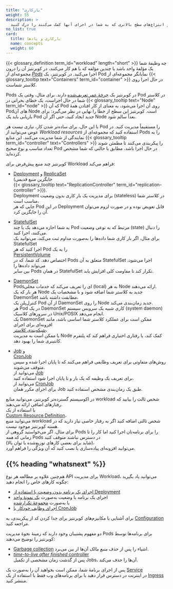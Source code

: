 ```yaml
---
title: "بارکاری"
weight: 55
description: >
  پادها، کوچکترین شیء محاسباتی قابل استقرار در کوبرنتیز، و انتزاع‌های سطح بالاتری که به شما در اجرای آنها کمک می‌کنند را درک کنید.
no_list: true
card:
  title: بارکاری و پادها
  name: concepts
  weight: 60
---
```


{{< glossary_definition term_id="workload" length="short" >}}
چه وظیفهٔ شما یک مؤلفهٔ واحد باشد یا چندین مؤلفه که با هم کار می‌کنند، در کوبرنتیز آن را
درون مجموعه‌ای از [_Pods_](/docs/concepts/workloads/pods) اجرا می‌کنید.
در کوبرنتیز، یک Pod نمایانگر مجموعه‌ای از
{{< glossary_tooltip text="Containers" term_id="container" >}}
در حال اجرا روی کلاستر شماست.

Pods در کوبرنتیز یک [چرخهٔ عمر تعریف‌شده](/docs/concepts/workloads/pods/pod-lifecycle/) دارند.
برای مثال، وقتی یک Pod در کلاستر شما در حال اجراست، یک خطای بحرانی در
{{< glossary_tooltip text="Node" term_id="node" >}}
که آن Pod روی آن اجرا می‌شود، به معنای از کار افتادن همهٔ Podهای آن Node است.
کوبرنتیز این سطح از خطا را نهایی در نظر می‌گیرد: برای بازیابی باید یک Pod جدید ایجاد کنید،
حتی اگر آن Node بعداً سالم شود.

با این حال، برای ساده‌تر شدن کار، نیازی نیست هر Pod را مستقیماً مدیریت کنید.
در عوض می‌توانید از _Workload resources_ استفاده کنید که مجموعه‌ای از Pods را به نمایندگی از شما مدیریت می‌کنند.
این منابع {{< glossary_tooltip term_id="controller" text="Controllers" >}}
را پیکربندی می‌کنند تا مطمئن شوند تعداد مناسب و نوع صحیح Pod در حال اجرا باشد،
مطابق با حالتی که شما مشخص کرده‌اید.

کوبرنتیز چند منبع پیش‌فرض برای Workload فراهم می‌کند:

* [Deployment](/docs/concepts/workloads/controllers/deployment/) و [ReplicaSet](/docs/concepts/workloads/controllers/replicaset/)  
  (جایگزین منبع قدیمی  
  {{< glossary_tooltip text="ReplicationController" term_id="replication-controller" >}}).  
  Deployment برای مدیریت یک بار کاری بدون وضعیت (stateless) در کلاستر شما مناسب است،  
  جایی که هر Pod در این Deployment قابل تعویض بوده و در صورت لزوم می‌توان آن را جایگزین کرد.

* [StatefulSet](/docs/concepts/workloads/controllers/statefulset/)  
  به شما اجازه می‌دهد یک یا چند Pod مرتبط که به نوعی وضعیت (state) را دنبال می‌کنند، اجرا کنید.  
  برای مثال، اگر بار کاری شما داده‌ها را به‌صورت مداوم ثبت می‌کند، می‌توانید یک StatefulSet  
  اجرا کنید که هر Pod را به یک  
  [PersistentVolume](/docs/concepts/storage/persistent-volumes/)  
  اختصاص دهد. کد شما، که در Pods متعلق به آن StatefulSet اجرا می‌شود، می‌تواند داده‌ها را  
  بین سایر Pods در همان StatefulSet تکرار کند تا مقاومت کلی افزایش یابد.

* [DaemonSet](/docs/concepts/workloads/controllers/daemonset/)  
  Pods‌ای را تعریف می‌کند که خدمات محلی (local) به هر Node ارائه می‌دهند.  
  هر بار که یک Node جدید به کلاستر شما اضافه شود و با مشخصات یک DaemonSet مطابقت داشته باشد،  
  کنترل‌پلن یک Pod از آن DaemonSet را روی Node جدید زمان‌بندی می‌کند.  
  هر Pod در یک DaemonSet کاری شبیه یک سرویس سیستم (system daemon) در سرورهای کلاسیک Unix/POSIX انجام می‌دهد.  
  یک DaemonSet ممکن است برای عملکرد کلاستر شما اساسی باشد، مانند افزونه‌ای برای اجرای  
  [شبکه‌بندی کلاستر](/docs/concepts/cluster-administration/networking/#how-to-implement-the-kubernetes-network-model)،  
  یا ممکن است به مدیریت Node کمک کند، یا رفتاری اختیاری فراهم کند که پلتفرم کانتینری شما را بهبود دهد.

* [Job](/docs/concepts/workloads/controllers/job/) و  
  [CronJob](/docs/concepts/workloads/controllers/cron-jobs/)  
  روش‌های متفاوتی برای تعریف وظایفی فراهم می‌کنند که تا پایان اجرا شده و سپس متوقف می‌شوند.  
  می‌توانید از [Job](/docs/concepts/workloads/controllers/job/)  
  برای تعریف یک وظیفه که یک بار و تا پایان اجرا شود استفاده کنید.  
  می‌توانید از [CronJob](/docs/concepts/workloads/controllers/cron-jobs/)  
  برای اجرای مکرر همان Job طبق یک زمان‌بندی مشخص استفاده کنید.

در اکوسیستم گسترده‌تر کوبرنتیز، می‌توانید منابع workload شخص ثالث را بیابید که رفتارهای اضافی ارائه می‌دهند.  
با استفاده از یک  
[Custom Resource Definition](/docs/concepts/extend-kubernetes/api-extension/custom-resources/)،  
می‌توانید منبع workload شخص ثالثی اضافه کنید اگر به رفتار خاصی نیاز دارید که در هسته کوبرنتیز موجود نیست.  
برای مثال، اگر می‌خواستید گروهی از Pods را برای برنامه‌تان اجرا کنید اما کار را تا زمانی که _همه_ Pods در دسترس نباشند متوقف کنید  
(شاید برای بعضی کارهای توزیع‌شده با توان بالا)،  
می‌توانید افزونه‌ای پیاده‌سازی یا نصب کنید که آن ویژگی را فراهم آورد.  

## {{% heading "whatsnext" %}}

هم‌چنین علاوه بر مطالعه هر نوع API برای مدیریت Workload، می‌توانید یاد بگیرید چگونه کارهای خاص را انجام دهید:

* [اجرای یک برنامه بدون وضعیت با استفاده از Deployment](/docs/tasks/run-application/run-stateless-application-deployment/)  
* اجرای یک برنامه با وضعیت به‌صورت [یک نمونهٔ واحد](/docs/tasks/run-application/run-single-instance-stateful-application/)  
  یا به‌صورت [مجموعهٔ تکرارشده](/docs/tasks/run-application/run-replicated-stateful-application/)  
* [اجرای وظایف خودکار با CronJob](/docs/tasks/job/automated-tasks-with-cron-jobs/)

برای آشنایی با مکانیزم‌های کوبرنتیز برای جدا کردن کد از پیکربندی، به [Configuration](/docs/concepts/configuration/) مراجعه کنید.

دو مفهوم پشتیبان وجود دارند که زمینهٔ نحوهٔ مدیریت Pods برای برنامه‌ها توسط کوبرنتیز را توضیح می‌دهند:
* [Garbage collection](/docs/concepts/architecture/garbage-collection/) اشیاء را پس از حذف _منبع مالک_ آن‌ها از بین می‌برد.  
* [_time-to-live after finished_ controller](/docs/concepts/workloads/controllers/ttlafterfinished/)  
  پس از گذشت زمان مشخصی از تکمیل Jobs، آن‌ها را حذف می‌کند.

پس از اجرای برنامهٔ شما، ممکن است بخواهید آن را به‌صورت یک [Service](/docs/concepts/services-networking/service/)  
در اینترنت در دسترس قرار دهید یا برای برنامه‌های وب فقط با استفاده از یک [Ingress](/docs/concepts/services-networking/ingress/) منتشر کنید.  


